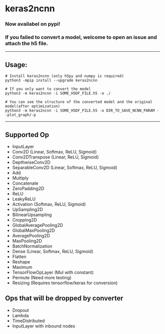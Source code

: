 # keras2ncnn

### Now availabel on pypi!
### If you failed to convert a model, welcome to open an issue and attach the h5 file.

---
## Usage:
```
# Install keras2ncnn (only h5py and numpy is required)
python3 -mpip install --upgrade keras2ncnn

# If you only want to convert the model
python3 -m keras2ncnn -i SOME_H5DF_FILE.h5 -o ./  

# You can see the structure of the converted model and the original model(after optimization)
python3 -m keras2ncnn -i SOME_H5DF_FILE.h5 -o DIR_TO_SAVE_NCNN_PARAM --plot_graph/-p
```
---
## Supported Op
- InputLayer
- Conv2D (Linear, Softmax, ReLU, Sigmoid)
- Conv2DTranspose (Linear, ReLU, Sigmoid)
- DepthwiseConv2D
- SeparableConv2D (Linear, Softmax, ReLU, Sigmoid)
- Add
- Multiply
- Concatenate
- ZeroPadding2D
- ReLU
- LeakyReLU
- Activation (Softmax, ReLU, Sigmoid)
- UpSampling2D
- BilinearUpsampling
- Cropping2D
- GlobalAveragePooling2D
- GlobalMaxPooling2D
- AveragePooling2D
- MaxPooling2D
- BatchNormalization
- Dense (Linear, Softmax, ReLU, Sigmoid)
- Flatten
- Reshape
- Maximum
- TensorFlowOpLayer (Mul with constant)
- Permute (Need more testing)
- Resizing (Requires tensorflow/keras for conversion)

## Ops that will be dropped by converter
- Dropout
- Lambda
- TimeDistributed
- InputLayer with inbound nodes
